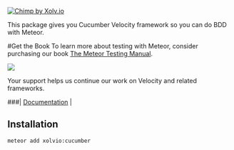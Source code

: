 [![Chimp by Xolv.io](http://chimpjs.com/images/logo.svg)](http://chimpjs.com/) 

This package gives you Cucumber Velocity framework so you can do BDD with Meteor.

#Get the Book
To learn more about testing with Meteor, consider purchasing our book [The Meteor Testing Manual](http://www.meteortesting.com/?utm_source=Cucumber&utm_medium=banner&utm_campaign=Cucumber).

[![](http://www.meteortesting.com/img/tmtm.gif)](http://www.meteortesting.com/?utm_source=Cucumber&utm_medium=banner&utm_campaign=Cucumber)

Your support helps us continue our work on Velocity and related frameworks.

###| [Documentation](http://chimp.readme.io/docs/meteor-cucumber) |


## Installation
```sh
meteor add xolvio:cucumber
```
